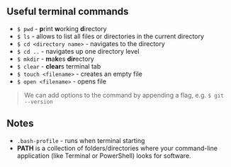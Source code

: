 ## Useful terminal commands
* `$ pwd` - **p**rint **w**orking **d**irectory
* `$ ls` - allows to list all files or directories in the current directory
* `$ cd <directory name>` - navigates to the directory
* `$ cd ..` - navigates up one directory level
* `$ mkdir` - **m**a**k**es **dir**ectory
* `$ clear` - **clear**s terminal tab
* `$ touch <filename>` - creates an empty file
* `$ open <filename>` - opens file
> We can add options to the command by appending a flag, e.g. `$ git --version`

## Notes
* `.bash-profile` - runs when terminal starting
*  **PATH** is a collection of folders/directories where your command-line application (like Terminal or PowerShell) looks for software.

